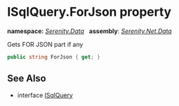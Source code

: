 # ISqlQuery.ForJson property
**namespace:** *[Serenity.Data](../../README.md#serenity.data-namespace)*   **assembly**: *[Serenity.Net.Data](../../README.md)*

Gets FOR JSON part if any

```csharp
public string ForJson { get; }
```

## See Also

* interface [ISqlQuery](../ISqlQuery.md)